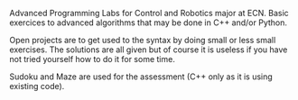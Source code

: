 
Advanced Programming Labs for Control and Robotics major at ECN.
Basic exercices to advanced algorithms that may be done in C++ and/or Python.

Open projects are to get used to the syntax by doing small or less small exercises. The solutions are all given but of course it is useless if you have not tried yourself how to do it for some time.

Sudoku and Maze are used for the assessment (C++ only as it is using existing code).
